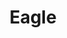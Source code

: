 ---
pid: CH504
title: Eagle
location_transcription: 
zipcode: '17578'
outside_phl: 'Stevens PA '
neighborhood: 
age: '9'
age_range: 6-13
instagram: 
image_file_name: CH_504.jpg
proposal_transcription: 
topic: Animals
topic_summary: '0'
type: Other No Form
keywords_other: 
credit: Kayla M.
image_labels: 
twitter: 
facebook: 
permalink: "/monuments/ch504/"
layout: item-page
---